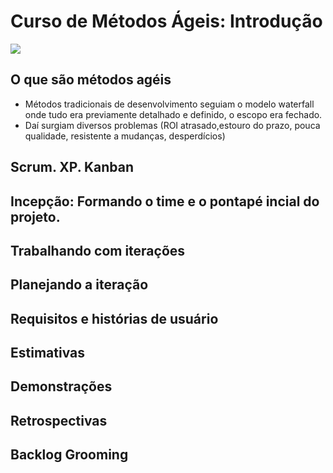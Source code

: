 # Curso de Métodos Ágeis: Introdução
![](https://www.alura.com.br/assets/api/share/curso-introducao-aos-metodos-ageis.svg.png)

## O que são métodos agéis
- Métodos tradicionais de desenvolvimento seguiam o modelo waterfall onde tudo era previamente detalhado e definido, o escopo era fechado.
- Daí surgiam diversos problemas (ROI atrasado,estouro do prazo, pouca qualidade, resistente a mudanças, desperdícios)



## Scrum. XP. Kanban

## Incepção: Formando o time e o pontapé incial do projeto.

## Trabalhando com iterações

## Planejando a iteração

## Requisitos e histórias de usuário

## Estimativas

## Demonstrações

## Retrospectivas

## Backlog Grooming


